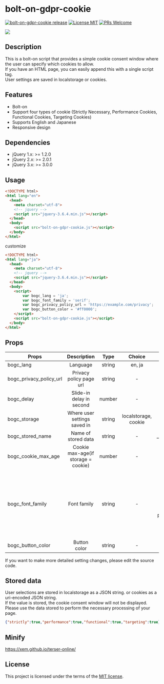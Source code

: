 # bolt-on-gdpr-cookie

[![bolt-on-gdpr-cookie release](https://img.shields.io/github/release/nopejp/bolt-on-gdpr-cookie.svg?maxAge=2592000?style=flat-square)](https://github.com/nopejp/bolt-on-gdpr-cookie/releases)
[![License MIT](http://img.shields.io/badge/license-MIT-orange.svg?style=flat)](https://github.com/nopejp/bolt-on-gdpr-cookie/blob/main/LICENSE)
[![PRs Welcome](https://img.shields.io/badge/PRs-Welcome-brightgreen.svg)](https://github.com/nopejp/bolt-on-gdpr-cookie/pulls)

![](https://github.com/nopejp/bolt-on-gdpr-cookie/blob/main/capture.gif)

## Description

This is a bolt-on script that provides a simple cookie consent window where the user can specify which cookies to allow.\
If you have an HTML page, you can easily append this with a single script tag.\
User settings are saved in localstorage or cookies.

## Features
- Bolt-on
- Support four types of cookie (Strictly Necessary, Performance Cookies, Functional Cookies, Targeting Cookies)
- Supports English and Japanese
- Responsive design

## Dependencies

- jQuery 1.x: >= 1.2.0
- jQuery 2.x: >= 2.0.1
- jQuery 3.x: >= 3.0.0

## Usage

```html
<!DOCTYPE html>
<html lang="en">
  <head>
    <meta charset="utf-8">
    <!-- jquery -->
    <script src="jquery-3.6.4.min.js"></script>
  </head>
  <body>
    <script src="bolt-on-gdpr-cookie.js"></script>
  </body>
</html>
```

customize

```html
<!DOCTYPE html>
<html lang="ja">
  <head>
    <meta charset="utf-8">
    <!-- jquery -->
    <script src="jquery-3.6.4.min.js"></script>
  </head>
  <body>
    <script>
        var bogc_lang = 'ja';
        var bogc_font_family = 'serif';
        var bogc_privacy_policy_url = 'https://example.com/privacy';
        var bogc_button_color = '#ff0000';
    </script>
    <script src="bolt-on-gdpr-cookie.js"></script>
  </body>
</html>
```

## Props

| Props                   |             Description             |  Type  |         Choice        |           Default |
| ----------------------- | :---------------------------------: | :----: | :-------------------: | ----------------: |
| bogc_lang               | Language                            | string | en, ja                | en                |
| bogc_privacy_policy_url | Privacy policy page url             | string | -                     |                   |
| bogc_delay              | Slide-in delay in second            | number | -                     | 2                 |
| bogc_storage            | Where user settings saved in        | string | localstorage, cookie  | localstorage      |
| bogc_stored_name        | Name of stored data                 | string | -                     | __gdpr_cookie     |
| bogc_cookie_max_age     | Cookie max-age(if storage = cookie) | number | -                     | 60\*60\*24 \* 400 |
| bogc_font_family        | Font family                         | string | -                     | "Helvetica Neue", "Helvetica", "Hiragino Sans", "Hiragino Kaku Gothic ProN", "Arial", "Yu Gothic", "Meiryo", sans-serif' |
| bogc_button_color       | Button color                        | string | -                     | #27acd9           |

If you want to make more detailed setting changes, please edit the source code.

## Stored data

User selections are stored in localstorage as a JSON string. or cookies as a uri-encoded JSON string.\
If the value is stored, the cookie consent window will not be displayed.\
Please use the data stored to perform the necessary processing of your page.

```json
{"strictly":true,"performance":true,"functional":true,"targeting":true}
```

## Minify

https://xem.github.io/terser-online/

## License

This project is licensed under the terms of the [MIT license](https://github.com/nopejp/bolt-on-gdpr-cookie/blob/main/LICENSE).
